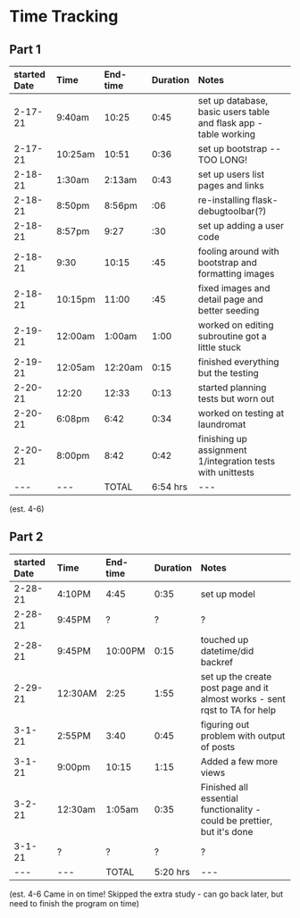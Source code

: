 # Time Tracking
## Part 1
|started Date|Time|End-time|Duration|Notes|
|:---|:---|:---|:---|:--|
|2-17-21|9:40am|10:25|0:45|set up database, basic users table and flask app - table working|
|2-17-21|10:25am|10:51|0:36|set up bootstrap -- TOO LONG!|
|2-18-21|1:30am|2:13am|0:43|set up users list pages and links|
|2-18-21|8:50pm|8:56pm|:06|re-installing flask-debugtoolbar(?)|
|2-18-21|8:57pm|9:27|:30|set up adding a user code|
|2-18-21|9:30|10:15|:45|fooling around with bootstrap and formatting images|
|2-18-21|10:15pm|11:00|:45|fixed images and detail page and better seeding|
|2-19-21|12:00am|1:00am|1:00|worked on editing subroutine got a little stuck|
|2-19-21|12:05am|12:20am|0:15|finished everything but the testing|
|2-20-21|12:20|12:33|0:13|started planning tests but worn out|
|2-20-21|6:08pm|6:42|0:34|worked on testing at laundromat|
|2-20-21|8:00pm|8:42|0:42|finishing up assignment 1/integration tests with unittests|
|---|---|TOTAL|6:54 hrs|---|
(est. 4-6)

## Part 2
|started Date|Time|End-time|Duration|Notes|
|:---|:---|:---|:---|:--|
|2-28-21|4:10PM|4:45|0:35|set up model|
|2-28-21|9:45PM|?|?|?|
|2-28-21|9:45PM|10:00PM|0:15|touched up datetime/did backref|
|2-29-21|12:30AM|2:25|1:55|set up the create post page and it almost works - sent rqst to TA for help|
|3-1-21|2:55PM|3:40|0:45|figuring out problem with output of posts|
|3-1-21|9:00pm|10:15|1:15|Added a few more views|
|3-2-21|12:30am|1:05am|0:35|Finished all essential functionality - could be prettier, but it's done|
|3-1-21|?|?|?|?|
|---|---|TOTAL|5:20 hrs|---|
(est. 4-6 Came in on time!  Skipped the extra study - can go back later, but need to finish the program on time)